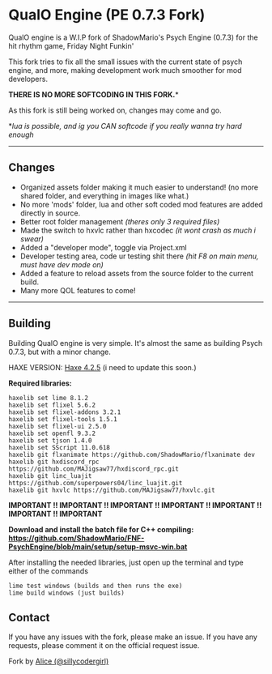 # QualO Engine (PE 0.7.3 Fork)

QualO engine is a W.I.P fork of ShadowMario's Psych Engine (0.7.3) for the hit rhythm game, Friday Night Funkin'

This fork tries to fix all the small issues with the current state of psych engine, and more, making development work much smoother for mod developers.

**THERE IS NO MORE SOFTCODING IN THIS FORK.***

As this fork is still being worked on, changes may come and go.

**lua is possible, and ig you CAN softcode if you really wanna try hard enough*

<hr>

## **Changes**

 - Organized assets folder making it much easier to understand! (no more shared folder, and everything in images like what.)
 - No more 'mods' folder, lua and other soft coded mod features are added directly in source.
 - Better root folder management *(theres only 3 required files)*
 - Made the switch to hxvlc rather than hxcodec *(it wont crash as much i swear)*
 - Added a "developer mode", toggle via Project.xml
 - Developer testing area, code ur testing shit there *(hit F8 on main menu, must have dev mode on)*
 - Added a feature to reload assets from the source folder to the current build.
 - Many more QOL features to come!
<hr>

## Building
Building QualO engine is very simple. It's almost the same as building Psych 0.7.3, but with a minor change.

HAXE VERSION: [Haxe 4.2.5](https://haxe.org/download/version/4.2.5/) (i need to update this soon.)

**Required libraries:** 

    haxelib set lime 8.1.2
    haxelib set flixel 5.6.2
    haxelib set flixel-addons 3.2.1
    haxelib set flixel-tools 1.5.1
    haxelib set flixel-ui 2.5.0
    haxelib set openfl 9.3.2
    haxelib set tjson 1.4.0
    haxelib set SScript 11.0.618
    haxelib git flxanimate https://github.com/ShadowMario/flxanimate dev
    haxelib git hxdiscord_rpc https://github.com/MAJigsaw77/hxdiscord_rpc.git
    haxelib git linc_luajit https://github.com/superpowers04/linc_luajit.git
	haxelib git hxvlc https://github.com/MAJigsaw77/hxvlc.git


**IMPORTANT !! IMPORTANT !! IMPORTANT !! IMPORTANT !! IMPORTANT !! IMPORTANT !! IMPORTANT**

**Download and install the batch file for C++ compiling: https://github.com/ShadowMario/FNF-PsychEngine/blob/main/setup/setup-msvc-win.bat**


After installing the needed libraries, just open up the terminal and type either of the commands

    lime test windows (builds and then runs the exe)
    lime build windows (just builds)

## Contact
If you have any issues with the fork, please make an issue.
If you have any requests, please comment it on the official request issue.

Fork by [Alice (@sillycodergirl)](https://twitter.com/sillycodergirl)
